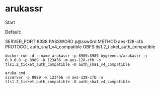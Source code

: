 # arukassr

Start

Default:

SERVER_PORT 8388
PASSWORD    p@ssw0rd
METHOD      aes-128-cfb
PROTOCOL    auth_sha1_v4_compatible
OBFS        tls1.2_ticket_auth_compatible



```
docker run -d --name arukassr -p 8989:8989 bygreencn/arukassr -s 0.0.0.0 -p 8989 -k 123456 -m aes-128-cfb -o tls1.2_ticket_auth_compatible -O auth_sha1_v4_compatible

aruka cmd 
ssserver -p 8989 -k 123456 -m aes-128-cfb -o tls1.2_ticket_auth_compatible -O auth_sha1_v4_compatible
```